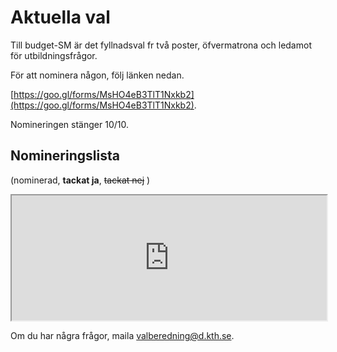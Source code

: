 # Aktuella val

Till budget-SM är det fyllnadsval fr två poster, öfvermatrona och ledamot för utbildningsfrågor.

För att nominera någon, följ länken nedan.

[https://goo.gl/forms/MsHO4eB3TlT1Nxkb2](https://goo.gl/forms/MsHO4eB3TlT1Nxkb2).

Nomineringen stänger 10/10.

## Nomineringslista

(nominerad, **tackat ja**, <s>tackat nej</s> )

<iframe width="100%" height="200px" src="https://docs.google.com/spreadsheets/d/1KcUPKlanSyxHmFbaqriSD4eUsuBI8JrTXwjUEUakQQ8/pubhtml?gid=1697488666&amp;single=true&amp;widget=true&amp;headers=false"></iframe>

Om du har några frågor, maila [valberedning@d.kth.se](mailto:valberedning@d.kth.se).
